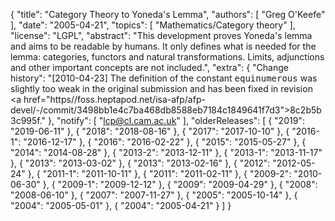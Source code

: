 {
    "title": "Category Theory to Yoneda's Lemma",
    "authors": [
        "Greg O'Keefe"
    ],
    "date": "2005-04-21",
    "topics": [
        "Mathematics/Category theory"
    ],
    "license": "LGPL",
    "abstract": "This development proves Yoneda's lemma and aims to be readable by humans. It only defines what is needed for the lemma: categories, functors and natural transformations. Limits, adjunctions and other important concepts are not included.",
    "extra": {
        "Change history": "[2010-04-23] The definition of the constant <tt>equinumerous</tt> was slightly too weak in the original submission and has been fixed in revision <a href=\"https//foss.heptapod.net/isa-afp/afp-devel/-/commit/3498bb1e4c7ba468db8588eb7184c1849641f7d3\">8c2b5b3c995f</a>."
    },
    "notify": [
        "lcp@cl.cam.ac.uk"
    ],
    "olderReleases": [
        {
            "2019": "2019-06-11"
        },
        {
            "2018": "2018-08-16"
        },
        {
            "2017": "2017-10-10"
        },
        {
            "2016-1": "2016-12-17"
        },
        {
            "2016": "2016-02-22"
        },
        {
            "2015": "2015-05-27"
        },
        {
            "2014": "2014-08-28"
        },
        {
            "2013-2": "2013-12-11"
        },
        {
            "2013-1": "2013-11-17"
        },
        {
            "2013": "2013-03-02"
        },
        {
            "2013": "2013-02-16"
        },
        {
            "2012": "2012-05-24"
        },
        {
            "2011-1": "2011-10-11"
        },
        {
            "2011": "2011-02-11"
        },
        {
            "2009-2": "2010-06-30"
        },
        {
            "2009-1": "2009-12-12"
        },
        {
            "2009": "2009-04-29"
        },
        {
            "2008": "2008-06-10"
        },
        {
            "2007": "2007-11-27"
        },
        {
            "2005": "2005-10-14"
        },
        {
            "2004": "2005-05-01"
        },
        {
            "2004": "2005-04-21"
        }
    ]
}